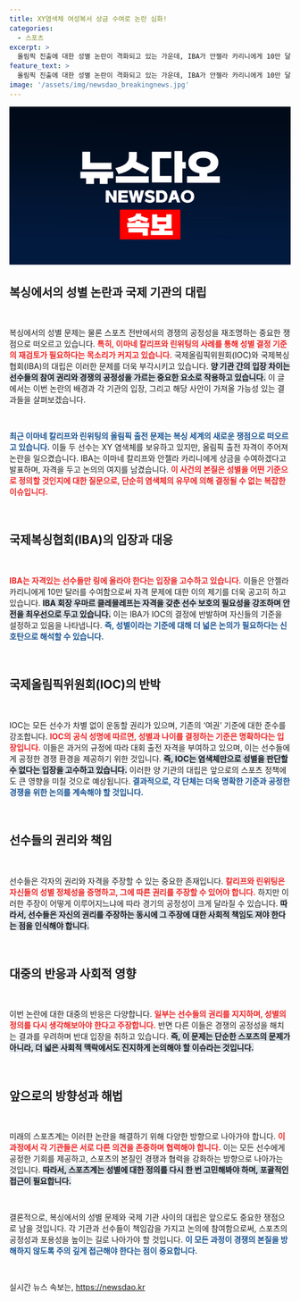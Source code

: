```yaml
---
title: XY염색체 여성복서 상금 수여로 논란 심화!
categories:
  - 스포츠
excerpt: >
  올림픽 진출에 대한 성별 논란이 격화되고 있는 가운데, IBA가 안젤라 카리니에게 10만 달러 상금을 수여한다는 발표로 IOC와의 갈등이 심화됐다. XY 염색체를 가진 여성 복서의 출전 자격이 주목받고 있는 이번 사안은 스포츠의 공정성과 안전을 놓고 뜨거운 논쟁을 일으키고 있다!
feature_text: >
  올림픽 진출에 대한 성별 논란이 격화되고 있는 가운데, IBA가 안젤라 카리니에게 10만 달러 상금을 수여한다는 발표로 IOC와의 갈등이 심화됐다. XY 염색체를 가진 여성 복서의 출전 자격이 주목받고 있는 이번 사안은 스포츠의 공정성과 안전을 놓고 뜨거운 논쟁을 일으키고 있다!
image: '/assets/img/newsdao_breakingnews.jpg'
---
```


<p><img src="/assets/img/newsdao_breakingnews.jpg" alt="ranknews 속보" /></p>

<h2 data-ke-size="size26">복싱에서의 성별 논란과 국제 기관의 대립</h2>

<p data-ke-size="size16">&nbsp;</p>

<p>복싱에서의 성별 문제는 물론 스포츠 전반에서의 경쟁의 공정성을 재조명하는 중요한 쟁점으로 떠오르고 있습니다. <b><span style="color: #ee2323;">특히, 이마네 칼리프와 린위팅의 사례를 통해 성별 결정 기준의 재검토가 필요하다는 목소리가 커지고 있습니다.</span></b> 국제올림픽위원회(IOC)와 국제복싱협회(IBA)의 대립은 이러한 문제를 더욱 부각시키고 있습니다. <b><span style="background-color: #21538527;">양 기관 간의 입장 차이는 선수들의 참여 권리와 경쟁의 공정성을 가르는 중요한 요소로 작용하고 있습니다.</span></b> 이 글에서는 이번 논란의 배경과 각 기관의 입장, 그리고 해당 사안이 가져올 가능성 있는 결과들을 살펴보겠습니다.</p>

<p data-ke-size="size16">&nbsp;</p>

<p><b><span style="color: #1a5490;">최근 이마네 칼리프와 린위팅의 올림픽 출전 문제는 복싱 세계의 새로운 쟁점으로 떠오르고 있습니다.</span></b> 이들 두 선수는 XY 염색체를 보유하고 있지만, 올림픽 출전 자격이 주어져 논란을 일으켰습니다. IBA는 이마네 칼리프와 안젤라 카리니에게 상금을 수여하겠다고 발표하며, 자격을 두고 논의의 여지를 남겼습니다. <b><span style="color: #ee2323;">이 사건의 본질은 성별을 어떤 기준으로 정의할 것인지에 대한 질문으로, 단순히 염색체의 유무에 의해 결정될 수 없는 복잡한 이슈입니다.</span></b> </p>

<p data-ke-size="size16">&nbsp;</p>

<h2 data-ke-size="size26">국제복싱협회(IBA)의 입장과 대응</h2>

<p data-ke-size="size16">&nbsp;</p>

<p><b><span style="color: #ee2323;">IBA는 자격있는 선수들만 링에 올라야 한다는 입장을 고수하고 있습니다.</span></b> 이들은 안젤라 카리니에게 10만 달러를 수여함으로써 자격 문제에 대한 이의 제기를 더욱 공고히 하고 있습니다. <b><span style="background-color: #21538527;">IBA 회장 우마르 클레믈레프는 자격을 갖춘 선수 보호의 필요성을 강조하며 안전을 최우선으로 두고 있습니다.</span></b> 이는 IBA가 IOC의 결정에 반발하며 자신들의 기준을 설정하고 있음을 나타냅니다. <b><span style="color: #1a5490;">즉, 성별이라는 기준에 대해 더 넓은 논의가 필요하다는 신호탄으로 해석할 수 있습니다.</span></b></p>

<p data-ke-size="size16">&nbsp;</p>

<h2 data-ke-size="size26">국제올림픽위원회(IOC)의 반박</h2>

<p data-ke-size="size16">&nbsp;</p>

<p>IOC는 모든 선수가 차별 없이 운동할 권리가 있으며, 기존의 ‘여권’ 기준에 대한 준수를 강조합니다. <b><span style="color: #ee2323;">IOC의 공식 성명에 따르면, 성별과 나이를 결정하는 기준은 명확하다는 입장입니다.</span></b> 이들은 과거의 규정에 따라 대회 출전 자격을 부여하고 있으며, 이는 선수들에게 공정한 경쟁 환경을 제공하기 위한 것입니다. <b><span style="background-color: #21538527;">즉, IOC는 염색체만으로 성별을 판단할 수 없다는 입장을 고수하고 있습니다.</span></b> 이러한 양 기관의 대립은 앞으로의 스포츠 정책에도 큰 영향을 미칠 것으로 예상됩니다. <b><span style="color: #1a5490;">결과적으로, 각 단체는 더욱 명확한 기준과 공정한 경쟁을 위한 논의를 계속해야 할 것입니다.</span></b></p>

<p data-ke-size="size16">&nbsp;</p>

<h2 data-ke-size="size26">선수들의 권리와 책임</h2>

<p data-ke-size="size16">&nbsp;</p>

<p>선수들은 각자의 권리와 자격을 주장할 수 있는 중요한 존재입니다. <b><span style="color: #ee2323;">칼리프와 린위팅은 자신들의 성별 정체성을 증명하고, 그에 따른 권리를 주장할 수 있어야 합니다.</span></b> 하지만 이러한 주장이 어떻게 이루어지느냐에 따라 경기의 공정성이 크게 달라질 수 있습니다. <b><span style="background-color: #21538527;">따라서, 선수들은 자신의 권리를 주장하는 동시에 그 주장에 대한 사회적 책임도 져야 한다는 점을 인식해야 합니다.</span></b> </p>

<p data-ke-size="size16">&nbsp;</p>

<h2 data-ke-size="size26">대중의 반응과 사회적 영향</h2>

<p data-ke-size="size16">&nbsp;</p>

<p>이번 논란에 대한 대중의 반응은 다양합니다. <b><span style="color: #ee2323;">일부는 선수들의 권리를 지지하며, 성별의 정의를 다시 생각해보아야 한다고 주장합니다.</span></b> 반면 다른 이들은 경쟁의 공정성을 해치는 결과를 우려하며 반대 입장을 취하고 있습니다. <b><span style="background-color: #21538527;">즉, 이 문제는 단순한 스포츠의 문제가 아니라, 더 넓은 사회적 맥락에서도 진지하게 논의해야 할 이슈라는 것입니다.</span></b> </p>

<p data-ke-size="size16">&nbsp;</p>

<h2 data-ke-size="size26">앞으로의 방향성과 해법</h2>

<p data-ke-size="size16">&nbsp;</p>

<p>미래의 스포츠계는 이러한 논란을 해결하기 위해 다양한 방향으로 나아가야 합니다. <b><span style="color: #ee2323;">이 과정에서 각 기관들은 서로 다른 의견을 존중하며 협력해야 합니다.</span></b> 이는 모든 선수에게 공정한 기회를 제공하고, 스포츠의 본질인 경쟁과 협력을 강화하는 방향으로 나아가는 것입니다. <b><span style="background-color: #21538527;">따라서, 스포츠계는 성별에 대한 정의를 다시 한 번 고민해봐야 하며, 포괄적인 접근이 필요합니다.</span></b></p>

<p data-ke-size="size16">&nbsp;</p>

<p>결론적으로, 복싱에서의 성별 문제와 국제 기관 사이의 대립은 앞으로도 중요한 쟁점으로 남을 것입니다. 각 기관과 선수들이 책임감을 가지고 논의에 참여함으로써, 스포츠의 공정성과 포용성을 높이는 길로 나아가야 할 것입니다. <b><span style="color: #1a5490;">이 모든 과정이 경쟁의 본질을 방해하지 않도록 주의 깊게 접근해야 한다는 점이 중요합니다.</span></b></p>

<p data-ke-size="size16">&nbsp;</p>
실시간 뉴스 속보는, <a href="https://newsdao.kr" rel="dofollow">https://newsdao.kr</a>


